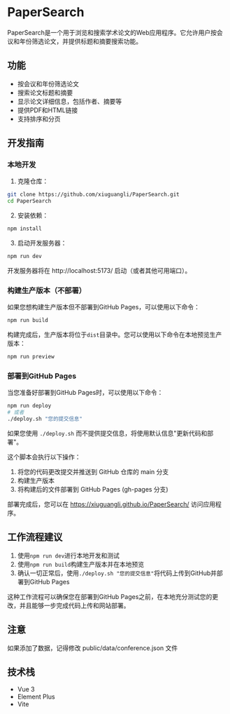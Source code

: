 # PaperSearch

PaperSearch是一个用于浏览和搜索学术论文的Web应用程序。它允许用户按会议和年份筛选论文，并提供标题和摘要搜索功能。

## 功能

- 按会议和年份筛选论文
- 搜索论文标题和摘要
- 显示论文详细信息，包括作者、摘要等
- 提供PDF和HTML链接
- 支持排序和分页

## 开发指南

### 本地开发

1. 克隆仓库：

```bash
git clone https://github.com/xiuguangli/PaperSearch.git
cd PaperSearch
```

2. 安装依赖：

```bash
npm install
```

3. 启动开发服务器：

```bash
npm run dev
```

开发服务器将在 http://localhost:5173/ 启动（或者其他可用端口）。

### 构建生产版本（不部署）

如果您想构建生产版本但不部署到GitHub Pages，可以使用以下命令：

```bash
npm run build
```

构建完成后，生产版本将位于`dist`目录中。您可以使用以下命令在本地预览生产版本：

```bash
npm run preview
```

### 部署到GitHub Pages

当您准备好部署到GitHub Pages时，可以使用以下命令：

```bash
npm run deploy
# 或者
./deploy.sh "您的提交信息"
```

如果您使用 `./deploy.sh` 而不提供提交信息，将使用默认信息"更新代码和部署"。

这个脚本会执行以下操作：
1. 将您的代码更改提交并推送到 GitHub 仓库的 main 分支
2. 构建生产版本
3. 将构建后的文件部署到 GitHub Pages (gh-pages 分支)

部署完成后，您可以在 https://xiuguangli.github.io/PaperSearch/ 访问应用程序。

## 工作流程建议

1. 使用`npm run dev`进行本地开发和测试
2. 使用`npm run build`构建生产版本并在本地预览
3. 确认一切正常后，使用`./deploy.sh "您的提交信息"`将代码上传到GitHub并部署到GitHub Pages

这种工作流程可以确保您在部署到GitHub Pages之前，在本地充分测试您的更改，并且能够一步完成代码上传和网站部署。

## 注意
如果添加了数据，记得修改 public/data/conference.json 文件

## 技术栈

- Vue 3
- Element Plus
- Vite
